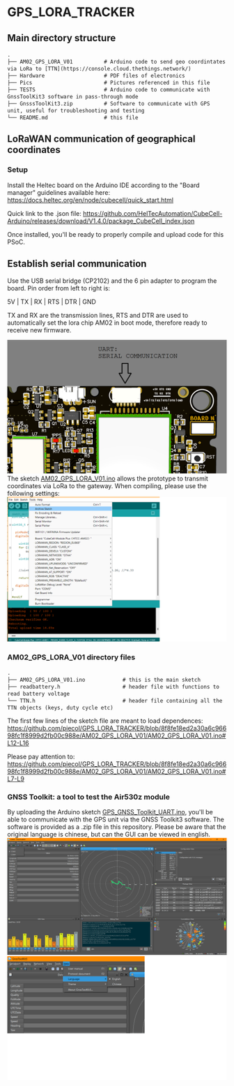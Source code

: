 # GPS_LORA_TRACKER

## Main directory structure

    .
    ├── AM02_GPS_LORA_V01          # Arduino code to send geo coordintates via LoRa to [TTN](https://console.cloud.thethings.network/)
    ├── Hardware                   # PDF files of electronics
    ├── Pics                       # Pictures referenced in this file
    ├── TESTS                      # Arduino code to communicate with GnssToolKit3 software in pass-through mode
    ├── GnsssToolKit3.zip          # Software to communicate with GPS unit, useful for troubleshooting and testing
    └── README.md                  # this file

## LoRaWAN communication of geographical coordinates
### Setup

Install the Heltec board on the Arduino IDE according to the "Board manager" guidelines available here:
https://docs.heltec.org/en/node/cubecell/quick_start.html

Quick link to the .json file:
https://github.com/HelTecAutomation/CubeCell-Arduino/releases/download/V1.4.0/package_CubeCell_index.json

Once installed, you'll be ready to properly compile and upload code for this PSoC.

## Establish serial communication

Use the USB serial bridge (CP2102) and the 6 pin adapter to program the board. Pin order from left to right is:

5V | TX | RX | RTS | DTR | GND

TX and RX are the transmission lines, RTS and DTR are used to automatically set the lora chip AM02 in boot mode, therefore ready to receive new firmware.

![UART](/Pics/UART.png)
The sketch [AM02_GPS_LORA_V01.ino](AM02_GPS_LORA_V01/AM02_GPS_LORA_V01.ino) allows the prototype to transmit coordinates via LoRa to the gateway.
When compiling, please use the following settings:
![Board_details](Pics/Board_details_LoRa_GPS.png)


### AM02_GPS_LORA_V01 directory files

    .
    ├── AM02_GPS_LORA_V01.ino            # this is the main sketch
    ├── readbattery.h                    # header file with functions to read battery voltage
    └── TTN.h                            # header file containing all the TTN objects (keys, duty cycle etc)

The first few lines of the sketch file are meant to load dependences:  
https://github.com/piecol/GPS_LORA_TRACKER/blob/8f8fe18ed2a30a6c96698fc1f8999d2fb00c988e/AM02_GPS_LORA_V01/AM02_GPS_LORA_V01.ino#L12-L16

Please pay attention to: 
https://github.com/piecol/GPS_LORA_TRACKER/blob/8f8fe18ed2a30a6c96698fc1f8999d2fb00c988e/AM02_GPS_LORA_V01/AM02_GPS_LORA_V01.ino#L7-L9


### GNSS Toolkit: a tool to test the Air530z module


By uploading the Arduino sketch [GPS_GNSS_Toolkit_UART.ino](TESTS/GPS_GNSS_Toolkit_UART.ino), you'll be able to communicate with the GPS unit via the GNSS Toolkit3 software. The software is provided as a .zip file in this repository. Please be aware that the original language is chinese, but can the GUI can be viewed in english.
![GNSS_Toolkit](/Pics/GNSS_Toolkit.png)
![GNSS_Toolkit](/Pics/GNSS_Toolkit_language.png)

